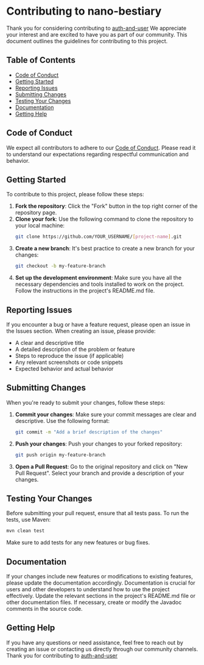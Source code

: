 # Contributing to nano-bestiary

Thank you for considering contributing to [auth-and-user](https://github.com/Ivan-Montes/grpc-auth-and-opinator) We appreciate your interest and are excited to have you as part of our community. This document outlines the guidelines for contributing to this project.

## Table of Contents

- [Code of Conduct](#code-of-conduct)
- [Getting Started](#getting-started)
- [Reporting Issues](#reporting-issues)
- [Submitting Changes](#submitting-changes)
- [Testing Your Changes](#testing-your-changes)
- [Documentation](#documentation)
- [Getting Help](#getting-help)

## Code of Conduct

We expect all contributors to adhere to our [Code of Conduct](CODE_OF_CONDUCT.md). Please read it to understand our expectations regarding respectful communication and behavior.

## Getting Started

To contribute to this project, please follow these steps:

1. **Fork the repository**: Click the "Fork" button in the top right corner of the repository page.
2. **Clone your fork**: Use the following command to clone the repository to your local machine:
   ```bash
   git clone https://github.com/YOUR_USERNAME/[project-name].git
   ```
3. **Create a new branch**: It's best practice to create a new branch for your changes:
   ```bash
   git checkout -b my-feature-branch
   ```
4. **Set up the development environment**: Make sure you have all the necessary dependencies and tools installed to work on the project. Follow the instructions in the project's README.md file.

## Reporting Issues
If you encounter a bug or have a feature request, please open an issue in the Issues section. When creating an issue, please provide:
- A clear and descriptive title
- A detailed description of the problem or feature
- Steps to reproduce the issue (if applicable)
- Any relevant screenshots or code snippets
- Expected behavior and actual behavior

## Submitting Changes

When you're ready to submit your changes, follow these steps:
1. **Commit your changes**: Make sure your commit messages are clear and descriptive. Use the following format:
   ```bash
   git commit -m "Add a brief description of the changes"
   ```
2. **Push your changes**: Push your changes to your forked repository:
   ```bash
   git push origin my-feature-branch
   ```
3. **Open a Pull Request**: Go to the original repository and click on "New Pull Request". Select your branch and provide a description of your changes.

## Testing Your Changes
Before submitting your pull request, ensure that all tests pass. To run the tests, use Maven:
```bash
mvn clean test
```
Make sure to add tests for any new features or bug fixes.

## Documentation
If your changes include new features or modifications to existing features, please update the documentation accordingly. Documentation is crucial for users and other developers to understand how to use the project effectively.
Update the relevant sections in the project's README.md file or other documentation files. If necessary, create or modify the Javadoc comments in the source code.

## Getting Help
If you have any questions or need assistance, feel free to reach out by creating an issue or contacting us directly through our community channels.
Thank you for contributing to [auth-and-user](https://github.com/Ivan-Montes/grpc-auth-and-opinator)
